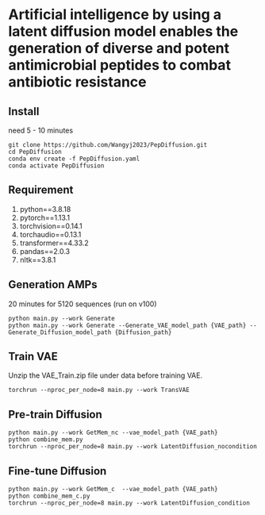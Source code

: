 # Artificial intelligence by using a latent diffusion model enables the generation of diverse and potent antimicrobial peptides to combat antibiotic resistance



## Install
need 5 - 10 minutes

```
git clone https://github.com/Wangyj2023/PepDiffusion.git
cd PepDiffusion
conda env create -f PepDiffusion.yaml
conda activate PepDiffusion
```


## Requirement

1. python==3.8.18
1. pytorch==1.13.1
1. torchvision==0.14.1
1. torchaudio==0.13.1
1. transformer==4.33.2
1. pandas==2.0.3
1. nltk==3.8.1

## Generation AMPs
20 minutes for 5120 sequences (run on v100)
```
python main.py --work Generate 
python main.py --work Generate --Generate_VAE_model_path {VAE_path} --Generate_Diffusion_model_path {Diffusion_path}
```

## Train VAE
Unzip the VAE_Train.zip file under data before training VAE.
```
torchrun --nproc_per_node=8 main.py --work TransVAE 
```

## Pre-train Diffusion

```
python main.py --work GetMem_nc --vae_model_path {VAE_path}
python combine_mem.py
torchrun --nproc_per_node=8 main.py --work LatentDiffusion_nocondition 
```

## Fine-tune Diffusion

```
python main.py --work GetMem_c  --vae_model_path {VAE_path}
python combine_mem_c.py
torchrun --nproc_per_node=8 main.py --work LatentDiffusion_condition 
```



